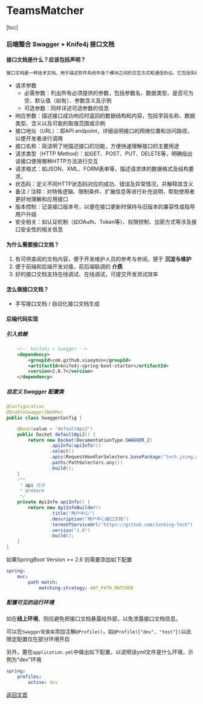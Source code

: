 # TeamsMatcher

[toc]

### 后端整合 Swagger + Knife4j 接口文档

#### 接口文档是什么？应该包括声明？

```markdown
接口文档是一种技术文档，用于描述软件系统中各个模块之间的交互方式和通信协议。它包括系统内部模块之间的接口，以及系统与外部系统之间的接口。接口文档的主要目的是提供一个清晰、完整、准确的接口定义，以便开发人员能够正确地使用和实现接口。
```

* 请求参数
  * 必需参数：列出所有必须提供的参数，包括参数名、数据类型、是否可为空、默认值（如有）、参数含义及示例
  * 可选参数：同样详述可选参数的信息
* 响应参数：描述接口成功响应时返回的数据结构和内容，包括字段名称、数据类型、含义以及可能的取值范围或示例
* 接口地址（URL）：即API endpoint，详细说明接口的网络位置和访问路径，以便开发者进行调用
* 接口名称：简洁明了地描述接口的功能，方便快速理解接口的主要用途
* 请求类型（HTTP Method）：如GET、POST、PUT、DELETE等，明确指出该接口使用哪种HTTP方法进行交互
* 请求格式：如JSON、XML、FORM表单等，描述请求体的数据格式及结构要求。
* 状态码：定义不同HTTP状态码对应的成功、错误及异常情况，并解释其含义
* 备注 / 注释：对特殊逻辑、限制条件、扩展信息等进行补充说明，帮助使用者更好地理解和应用接口
* 版本控制：记录接口版本号，以便在接口更新时保持与旧版本的兼容性或指导用户升级
* 安全相关：如认证机制（如OAuth、Token等）、权限控制、加密方式等涉及接口安全性的相关信息

#### 为什么需要接口文档？

1. 有可供查阅的文档内容，便于开发维护人员的参考与参阅，便于 **沉淀与维护**
2. 便于前端和后端开发对接，前后端联调的 **介质**
3. 好的接口文档支持在线调试、在线调试，可提交开发测试效率

#### 怎么做接口文档？

* 手写接口文档 / 自动化接口文档生成

#### 后端代码实现

##### 引入依赖

```xml
    <!-- knife4j + Swagger -->
    <dependency>
        <groupId>com.github.xiaoymin</groupId>
        <artifactId>knife4j-spring-boot-starter</artifactId>
        <version>2.0.7</version>
    </dependency>
```

##### 自定义 Swagger 配置类

```java
@Configuration
@EnableSwagger2WebMvc
public class SwaggerConfig {

    @Bean(value = "defaultApi2")
    public Docket defaultApi2() {
        return new Docket(DocumentationType.SWAGGER_2)
                .apiInfo(apiInfo())
                .select()
                .apis(RequestHandlerSelectors.basePackage("tech.jxing.usercenterbackend.controller"))
                .paths(PathSelectors.any())
                .build();
    }
    /**
     * api 信息
     * @return
     */
    private ApiInfo apiInfo() {
        return new ApiInfoBuilder()
                .title("用户中心")
                .description("用户中心接口文档")
                .termsOfServiceUrl("https://github.com/JunXing-Tech")
                .version("1.0")
                .build();
    }
}
```

如果SpringBoot Version >= 2.6 则需要添加如下配置

```yml
spring:
	mvc:
		path match:
			matching-strategy: ANT_PATH_MATCHER
```

##### 配置可见的运行环境

如在**线上环境**，则应避免把接口文档暴露给外部，以免泄露接口文档信息。

可以在`Swagger配置类`添加注解`@Profile()`，如`@Profile({"dev", "test"})`以此限定配置仅在部分环境开启

另外，要在`application.yml`中做出如下配置，以说明该yml文件是什么环境，示例为“dev”环境

```yaml
spring:
	profiles:
		active: dev
```

[返回文首](#TeamsMatcher)
